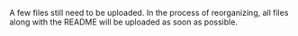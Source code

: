 A few files still need to be uploaded. In the process of reorganizing, all files along with the README will be uploaded as soon as possible.
